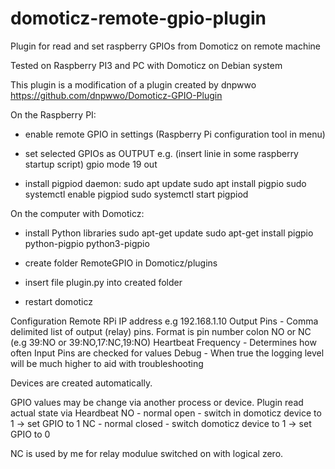 # domoticz-remote-gpio-plugin 
Plugin for read and set raspberry GPIOs from Domoticz on remote machine

Tested on Raspberry PI3 and PC with Domoticz on Debian system

This plugin is a modification of a plugin created by dnpwwo https://github.com/dnpwwo/Domoticz-GPIO-Plugin

On the Raspberry PI:
- enable remote GPIO in settings (Raspberry Pi configuration tool in menu)
- set selected GPIOs as OUTPUT
  e.g. (insert linie in some raspberry startup script)
    gpio mode 19 out  
  
- install pigpiod daemon:
    sudo apt update
    sudo apt install pigpio
    sudo systemctl enable pigpiod
    sudo systemctl start pigpiod
 
 On the computer with Domoticz:
 - install Python libraries
    sudo apt-get update
    sudo apt-get install pigpio python-pigpio python3-pigpio

- create folder RemoteGPIO in Domoticz/plugins
- insert file plugin.py into created folder
- restart domoticz

Configuration
   Remote RPi IP address e.g 192.168.1.10
   Output Pins - Comma delimited list of output (relay) pins. Format is pin number colon NO or NC (e.g 39:NO or 39:NO,17:NC,19:NO)
   Heartbeat Frequency - Determines how often Input Pins are checked for values
   Debug - When true the logging level will be much higher to aid with troubleshooting
   
 Devices are created automatically.

 GPIO values may be change via another process or device. Plugin read actual state via Heardbeat
 NO - normal open - switch in domoticz device to 1 -> set GPIO to 1
 NC - normal closed - switch domoticz device to 1 -> set GPIO to 0
 
 NC is used by me for relay modulue switched on with logical zero.
 
 
